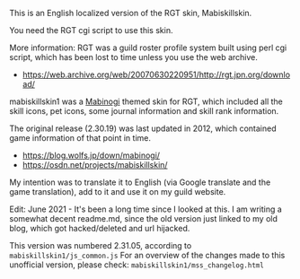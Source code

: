 This is an English localized version of the RGT skin, Mabiskillskin.

You need the RGT cgi script to use this skin.

More information:
RGT was a guild roster profile system built using perl cgi script, which has been lost to time unless you use the web archive.
* https://web.archive.org/web/20070630220951/http://rgt.jpn.org/download/


mabiskillskin1 was a [Mabinogi](https://mabinogi.nexon.net/) themed skin for RGT, which included all the skill icons, pet icons, some journal information and skill rank information.

The original release (2.30.19) was last updated in 2012, which contained game information of that point in time.
* https://blog.wolfs.jp/down/mabinogi/
* https://osdn.net/projects/mabiskillskin/

My intention was to translate it to English (via Google translate and the game translation), add to it and use it on my guild website.

Edit:
June 2021 - It's been a long time since I looked at this.
I am writing a somewhat decent readme.md, since the old version just linked to my old blog, which got hacked/deleted and url hijacked.

This version was numbered 2.31.05, according to `mabiskillskin1/js_common.js`
For an overview of the changes made to this unofficial version, please check: `mabiskillskin1/mss_changelog.html`
